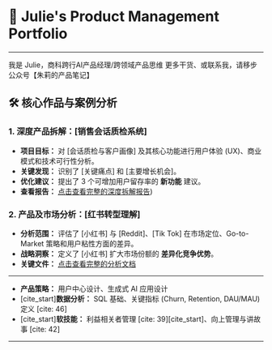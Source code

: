 # 🌟 Julie's Product Management Portfolio

---

我是 Julie，商科跨行AI产品经理/跨领域产品思维 更多干货、或联系我，请移步公众号【朱莉的产品笔记】


## 🛠️ 核心作品与案例分析

### 1. 深度产品拆解：[销售会话质检系统]

* **项目目标：** 对 [会话质检与客户画像] 及其核心功能进行用户体验 (UX)、商业模式和技术可行性分析。
* **关键发现：** 识别了 [关键痛点] 和 [主要增长机会]。
* **优化建议：** 提出了 3 个可增加用户留存率的 **新功能** 建议。
* **查看报告：** [点击查看完整的深度拆解报告](https://github.com/crJulie-PM/Products-case/blob/main/%E4%B8%80%E6%AC%BE%E5%9F%BA%E4%BA%8ELLM%E7%9A%84%E4%BC%9A%E8%AF%9D%E8%B4%A8%E6%A3%80%E4%BA%A7%E5%93%81%E8%90%BD%E5%9C%B0%E5%A4%8D%E7%9B%98.pdf))

### 2. 产品及市场分析：[红书转型理解]

* **分析范围：** 评估了 [小红书] 与 [Reddit]、[Tik Tok] 在市场定位、Go-to-Market 策略和用户粘性方面的差异。
* **战略洞察：** 定义了 [小红书] 扩大市场份额的 **差异化竞争优势**。
* **关键文件：** [点击查看完整的分析文档](https://github.com/crJulie-PM/Products-case/blob/main/%E5%B0%8F%E7%BA%A2%E4%B9%A6%E8%BD%AC%E5%9E%8B%E5%A4%8D%E7%9B%98.pdf)

---

* **产品策略：** 用户中心设计、生成式 AI 应用设计
* [cite_start]**数据分析：** SQL 基础、关键指标 (Churn, Retention, DAU/MAU) 定义 [cite: 46]
* [cite_start]**软技能：** 利益相关者管理 [cite: 39][cite_start]、向上管理与讲故事 [cite: 42]

---
